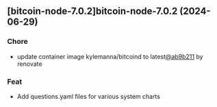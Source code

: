 

## [bitcoin-node-7.0.2]bitcoin-node-7.0.2 (2024-06-29)

### Chore



- update container image kylemanna/bitcoind to latest[@ab9b211](https://github.com/ab9b211) by renovate

### Feat



- Add questions.yaml files for various system charts